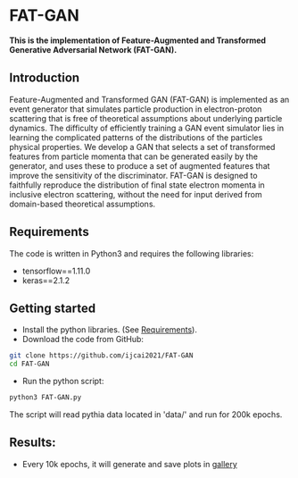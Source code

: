 # FAT-GAN

**This is the implementation of Feature-Augmented and Transformed Generative Adversarial Network (FAT-GAN).**

## Introduction
Feature-Augmented and Transformed GAN (FAT-GAN) is implemented as an event generator that simulates particle production in electron-proton scattering that is free of theoretical assumptions about underlying particle dynamics. The difficulty of efficiently training a GAN event simulator lies in learning the complicated patterns of the distributions of the particles physical properties. We develop a GAN that selects a set of transformed features from particle momenta that can be generated easily by the generator, and uses these to produce a set of augmented features that improve the sensitivity of the discriminator. FAT-GAN is designed to faithfully reproduce the distribution of final state electron momenta in inclusive electron scattering, without the need for input derived from domain-based theoretical assumptions.

## Requirements
The code is written in Python3 and requires the following libraries:
* tensorflow==1.11.0
* keras==2.1.2

## Getting started
* Install the python libraries. (See [Requirements](https://github.com/ijcai2021/FAT-GAN#requirements)).
* Download the code from GitHub:
```bash
git clone https://github.com/ijcai2021/FAT-GAN
cd FAT-GAN
```

* Run the python script:
``` bash
python3 FAT-GAN.py
```
The script will read pythia data located in 'data/' and run for 200k epochs.

 ## Results:
 * Every 10k epochs, it will generate and save plots in [gallery](https://github.com/ijcai2021/FAT-GAN/tree/main/gallery)
 
   
